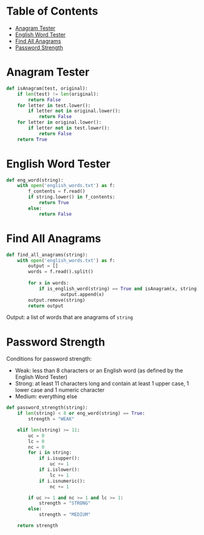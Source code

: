 # Table of Contents

* [Anagram Tester](#Anagram-Tester)
* [English Word Tester](#English-Word-Tester)
* [Find All Anagrams](#Find-All-Anagrams)
* [Password Strength](#Password-Strength)

# Anagram Tester

```python
def isAnagram(test, original):
    if len(test) != len(original):
        return False
    for letter in test.lower():
        if letter not in original.lower():
            return False
    for letter in original.lower():
        if letter not in test.lower():
            return False
    return True
```

# English Word Tester

```python
def eng_word(string):
    with open('english_words.txt') as f:
        f_contents = f.read()
        if string.lower() in f_contents:
            return True
        else:
            return False
```

# Find All Anagrams

```python
def find_all_anagrams(string):
    with open('english_words.txt') as f:
        output = []
        words = f.read().split()
        
        for x in words:
            if is_english_word(string) == True and isAnagram(x, string) == True:
                    output.append(x)
        output.remove(string)
        return output
```

Output: a list of words that are anagrams of ```string``` 

# Password Strength

Conditions for password strength:
* Weak: less than 8 characters or an English word (as defined by the English Word Tester)
* Strong: at least 11 characters long and contain at least 1 upper case, 1 lower case and 1 numeric character
* Medium: everything else

```python
def password_strength(string):
    if len(string) < 8 or eng_word(string) == True:
        strength = "WEAK"

    elif len(string) >= 11:
        uc = 0
        lc = 0
        nc = 0
        for i in string:
            if i.isupper():
                uc += 1
            if i.islower():
                lc += 1
            if i.isnumeric():
                nc += 1

        if uc >= 1 and nc >= 1 and lc >= 1:
            strength = "STRONG"
        else:
            strength = "MEDIUM"

    return strength
```
